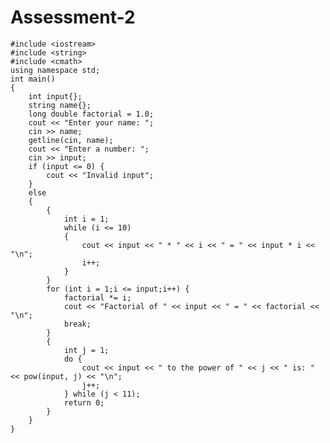 # Assessment-2

    #include <iostream> 
    #include <string>
    #include <cmath>
    using namespace std;
    int main()
    {
        int input{};
        string name{};
        long double factorial = 1.0;
        cout << "Enter your name: ";
        cin >> name;
        getline(cin, name);
        cout << "Enter a number: ";
        cin >> input;
        if (input <= 0) {
            cout << "Invalid input";
        }
        else
        {
            {
                int i = 1;
                while (i <= 10)
                {
                    cout << input << " * " << i << " = " << input * i << "\n";
                    i++;
                }
            }
            for (int i = 1;i <= input;i++) {
                factorial *= i;
                cout << "Factorial of " << input << " = " << factorial << "\n";
                break;
            }
            {
                int j = 1;
                do {
                    cout << input << " to the power of " << j << " is: " << pow(input, j) << "\n";
                    j++;
                } while (j < 11);
                return 0;
            }
        }
    }
